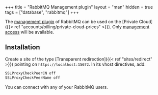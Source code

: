 +++
title = "RabbitMQ Management plugin"
layout = "man"
hidden = true
tags = ["database", "rabbitmq"]
+++

The [management plugin](https://www.rabbitmq.com/management.html) of RabbitMQ can be used on the [Private Cloud]({{< ref "accounts/billing/private-cloud-prices" >}}). Only [management access](https://www.rabbitmq.com/management.html#permissions) will be available.

## Installation

Create a site of the type [Transparent redirection]({{< ref "sites/redirect" >}}) pointing on `https://localhost:15672`. In its vhost directives, add:

```txt
SSLProxyCheckPeerCN off
SSLProxyCheckPeerName off
```

You can connect with any of your RabbitMQ users.
